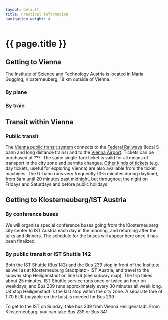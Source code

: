 ```yaml
---
layout: default
title: Practical information
navigation_weight: 4
---
```


# {{ page.title }}

## Getting to Vienna

The Institute of Science and Technology Austria is located in Maria Gugging, Klosterneuberg, 18 km outside of Vienna. 

### By plane

### By train

## Transit within Vienna

### Public transit

The [Vienna public transit system](https://www.wienerlinien.at/eportal3/ep/tab.do?tabId=0) connects to the [Federal Railways](http://www.oebb.at/en/) (local S-bahn and long distance trains) and to the [Vienna Airport](http://www.viennaairport.com/en/passengers). Tickets can be purchased at ???. The same single-fare ticket is valid for all means of transport in the city zone and permits changes. 
[Other kinds of tickets](https://www.wienerlinien.at/eportal3/ep/channelView.do/pageTypeId/66533/channelId/-47643) (e.g. day tickets, useful for exploring Vienna) are also available from the ticket machines. The U-bahn runs very frequently (3-5 minutes during daytime), from 5am until 20 minutes past midnight, but throughout the night on Fridays and Saturdays and before public holidays. 

## Getting to Klosterneuberg/IST Austria

### By conference buses

We will organise special conference buses going from the Klosterneuberg city center to IST Austria each day in the morning, and returning after the talks and dinners. The schedule for the buses will appear here once it has been finalized.

### By public transit or IST Shuttle 142

Both the IST Shuttle (Bus 142) and the Bus 239 stop in front of the Institute, as well as at Klosterneuburg Stadtplatz - IST Austria, and travel to the subway stop Heiligenstadt on line U4 (see subway map).
The trip takes about 25 minutes. 
IST Shuttle service runs once or twice an hour on weekdays, and Bus 239 runs approximately every 30 minutes all week long. 
U4 stop Heiligenstadt is the last stop within the city zone. A separate fare of 1.70 EUR (payable on the bus) is needed for Bus 239

To get to the IST on Sunday, take bus 239 from Vienna Heiligenstadt. 
From Klosterneuburg, you can take Bus 239 or Bus 341. 


